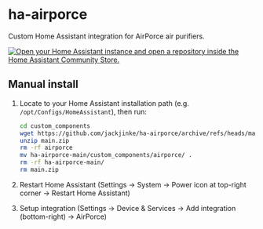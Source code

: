 # ha-airporce

Custom Home Assistant integration for AirPorce air purifiers.

[![Open your Home Assistant instance and open a repository inside the Home Assistant Community Store.](https://my.home-assistant.io/badges/hacs_repository.svg)](https://my.home-assistant.io/redirect/hacs_repository/?owner=jackjinke&repository=ha-airporce)

## Manual install

1. Locate to your Home Assistant installation path (e.g. `/opt/Configs/HomeAssistant`), then run:
    ```bash
    cd custom_components
    wget https://github.com/jackjinke/ha-airporce/archive/refs/heads/main.zip
    unzip main.zip
    rm -rf airporce
    mv ha-airporce-main/custom_components/airporce/ .
    rm -rf ha-airporce-main/
    rm main.zip
    ```

2. Restart Home Assistant (Settings -> System -> Power icon at top-right corner -> Restart Home Assistant)
3. Setup integration (Settings -> Device & Services -> Add integration (bottom-right) -> AirPorce)
